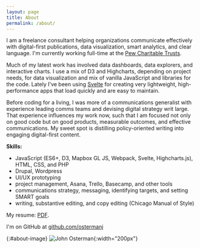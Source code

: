 ```yaml
---
layout: page
title: About
permalink: /about/
---
```


I am a freelance consultant helping organizations communicate effectively with digital-first publications, data visualization, smart analytics, and clear language. I'm currently working full-time at the [Pew Charitable Trusts](https://www.pewtrusts.org).

Much of my latest work has involved data dashboards, data explorers, and interactive charts. I use a mix of D3 and Highcharts, depending on project needs, for data visualization and mix of vanilla JavaScript and libraries for the code. Lately I've been using <a href="https://svelte.dev/">Svelte</a> for creating very lightweight, high-performance apps that load quickly and are easy to maintain.

Before coding for a living, I was more of a communications generalist with experience leading comms teams and devising digital strategy writ large. That experience influences my work now, such that I am focused not only on good code but on good products, measurable outcomes, and effective communications. My sweet spot is distilling policy-oriented writing into engaging digital-first content.

**Skills:** 

- JavaScript (ES6+, D3, Mapbox GL JS, Webpack, Svelte, Highcharts.js), HTML, CSS, and PHP
- Drupal, Wordpress
- UI/UX prototyping
- project management, Asana, Trello, Basecamp, and other tools
- communications strategy, messaging, identifying targets, and setting SMART goals
- writing, substantive editing, and copy editing (Chicago Manual of Style)

My resume: [PDF](../assets/osterman-resume-06-16-20.pdf).

I'm on GitHub at [github.com/ostermanj](http://github.com/ostermanj)

{:#about-image}
![John Osterman]({{site.url}}/assets/john-osterman-400.jpg){:width="200px"}